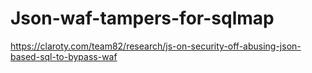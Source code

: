 # Json-waf-tampers-for-sqlmap

https://claroty.com/team82/research/js-on-security-off-abusing-json-based-sql-to-bypass-waf
